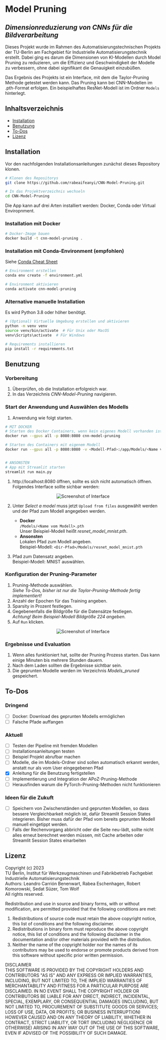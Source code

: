 # Model Pruning

## *Dimensionreduzierung von CNNs für die Bildverarbeitung*

Dieses Projekt wurde im Rahmen des Automatisierungstechnischen Projekts der TU-Berlin am Fachgebiet für Industrielle Automatisierungstechnik erstellt. Dabei ging es darum die Dimensionen von KI-Modellen durch Model Pruning zu reduzieren, um die Effizienz und Geschwindigkeit der Modelle zu verbessern, ohne dabei signifikant die Genauigkeit einzubüßen.

Das Ergebnis des Projekts ist ein Interface, mit dem die Taylor-Pruning Methode getestet werden kann. Das Pruning kann bei CNN-Modellen im .pth-Format erfolgen. Ein beispielhaftes ResNet-Modell ist im Ordner `Models` hinterlegt.


## Inhaltsverzeichnis

- [Installation](#installation)
- [Benutzung](#benutzung)
- [To-Dos](#to-dos)
- [Lizenz](#lizenz)

## Installation

Vor den nachfolgenden Installationsanleitungen zunächst dieses Repository klonen.

``` bash
# Klonen des Repositorys
git clone https://github.com/rabeaifeanyi/CNN-Model-Pruning.git

# In das Projektverzeichnis wechseln
cd CNN-Model-Pruning
```
Die App kann auf drei Arten installiert werden: Docker, Conda oder Virtual Enviropnment.

### Installation mit Docker

``` bash
# Docker-Image bauen
docker build -t cnn-model-pruning .
```

### Installation mit  Conda-Environment (empfohlen)

Siehe [Conda Cheat Sheet](https://docs.conda.io/projects/conda/en/4.6.0/_downloads/52a95608c49671267e40c689e0bc00ca/conda-cheatsheet.pdf)

``` bash
# Environment erstellen
conda env create -f environment.yml

# Environment aktivieren
conda activate cnn-model-pruning

```

### Alternative manuelle Installation

Es wird Python 3.8 oder höher benötigt.

``` bash
# (Optional) Virtuelle Umgebung erstellen und aktivieren
python -m venv venv
source venv/bin/activate  # Für Unix oder MacOS
venv\Scripts\activate  # Für Windows

# Requirements installieren
pip install -r requirements.txt
```

## Benutzung

### Vorbereitung

1. Überprüfen, ob die Installation erfolgreich war.
2. In das Verzeichnis *CNN-Model-Pruning* navigieren.

### Start der Anwendung und Auswählen des Modells

1. Anwendung wie folgt starten.

``` bash
# MIT DOCKER
# Starten des Docker Containers, wenn kein eigenes Modell vorhanden ist
docker run --gpus all -p 8080:8080 cnn-model-pruning

# Starten des Containers mit eigenem Modell
docker run --gpus all -p 8080:8080 -v <Modell-Pfad>:/app/Models/<Name vom Modell>.pth -d cnn-model-pruning #Pfad und Namen anpassen


# ANSONSTEN
# App mit Streamlit starten
streamlit run main.py

```

1. http://localhost:8080 öffnen, sollte es sich nicht automatisch öffnen.<br> Folgendes Interface sollte sichbar werden: 
<p align="center">
  <img src="Screenshots\interface.png" alt="Screenshot of Interface">
</p>

2. Unter *Select a model* muss jetzt `Upload from files` ausgewählt werden und der Pfad zum Modell angegeben werden.
   - **Docker** <br> `/Models/<Name vom Modell>.pth` <br> Unser Beispiel-Modell heißt *resnet_model_mnist.pth*.
   - **Ansonsten** <br> Lokalen Pfad zum Modell angeben. <br> Beispiel-Modell: `<Dir-Pfad>/Models/resnet_model_mnist.pth`

3. Pfad zum Datensatz angeben. <br> Beispiel-Modell: MNIST auswählen.

### Konfiguration der Pruning-Parameter

1. Pruning-Methode auswählen. <br> *Siehe To-Dos, bisher ist nur die Taylor-Pruning-Methode fertig implementiert!*
2. Anzahl der Epochen für das Training angeben.
3. Sparsity in Prozent festlegen.
4. Gegebenenfalls die Bildgröße für die Datensätze festlegen. <br>*Achtung! Beim Beispiel-Modell Bildgröße 224 angeben.*
5. Auf `Run` klicken.

<p align="center">
  <img src="Screenshots\config.png" alt="Screenshot of Interface">
</p>


### Ergebnisse und Evaluation

1. Wenn alles funktioniert hat, sollte der Pruning Prozess starten. Das kann einige Minuten bis mehrere Stunden dauern.
2. Nach dem Laden sollten die Ergebnisse sichtbar sein.
3. Die geprunten Modelle werden im Verzeichnis *Models_pruned* gespeichert.

## To-Dos

### Dringend

- [ ] Docker: Download des geprunten Modells ermöglichen
- [ ] Falsche Pfade auffangen

### Aktuell

- [ ] Testen der Pipeline mit fremden Modellen
- [ ] Installationsanleitungen testen
- [ ] Beispiel Projekt abrufbar machen
- [ ] Modelle, die im Models-Ordner sind sollen automatisch erkannt werden, anstatt nur als vom User eingegebenen Pfad
- [x] Anleitung für die Benutzung fertigstellen
- [ ] Implementierung und Integration der APoZ-Pruning-Methode
- [ ] Herausfinden warum die PyTorch-Pruning-Methoden nicht funktionieren

### Ideen für die Zukuft

- [ ] Speichern von Zwischenständen und geprunten Modellen, so dass bessere Vergleichbarkeit möglich ist, dafür Streamlit Session States integrieren. Bisher muss dafür der Pfad vom bereits geprunten Modell manuell eingetippt werden.
- [ ] Falls der Rechenvorgang abbricht oder die Seite neu-lädt, sollte nicht alles erneut berechnet werden müssen, mit Cache arbeiten oder Streamlit Session States einarbeiten

## Lizenz

Copyright (c) 2023 <br>
TU Berlin, Institut für Werkzeugmaschinen und Fabrikbetrieb
Fachgebiet Industrielle Automatisierungstechnik <br>
Authors: Leandro Carrión Benenwart, Rabea Eschenhagen, Robert Komorowski, Sedat Süzer, Tom Wolf <br>
All rights reserved.

Redistribution and use in source and binary forms, with or without modification, are permitted provided that the
following conditions are met:
1. Redistributions of source code must retain the above copyright notice, this list of conditions and the following
disclaimer.
1. Redistributions in binary form must reproduce the above copyright notice, this list of conditions and the following
disclaimer in the documentation and/or other materials provided with the distribution.
1. Neither the name of the copyright holder nor the names of its contributors may be used to endorse or promote
products derived from this software without specific prior written permission.

DISCLAIMER<br>
THIS SOFTWARE IS PROVIDED BY THE COPYRIGHT HOLDERS AND CONTRIBUTORS "AS IS" AND ANY EXPRESS OR
IMPLIED WARRANTIES, INCLUDING, BUT NOT LIMITED TO, THE IMPLIED WARRANTIES OF MERCHANTABILITY AND
FITNESS FOR A PARTICULAR PURPOSE ARE DISCLAIMED. IN NO EVENT SHALL THE COPYRIGHT HOLDER OR
CONTRIBUTORS BE LIABLE FOR ANY DIRECT, INDIRECT, INCIDENTAL, SPECIAL, EXEMPLARY, OR CONSEQUENTIAL
DAMAGES (INCLUDING, BUT NOT LIMITED TO, PROCUREMENT OF SUBSTITUTE GOODS OR SERVICES; LOSS OF USE,
DATA, OR PROFITS; OR BUSINESS INTERRUPTION) HOWEVER CAUSED AND ON ANY THEORY OF LIABILITY, WHETHER
IN CONTRACT, STRICT LIABILITY, OR TORT (INCLUDING NEGLIGENCE OR OTHERWISE) ARISING IN ANY WAY OUT OF
THE USE OF THIS SOFTWARE, EVEN IF ADVISED OF THE POSSIBILITY OF SUCH DAMAGE.
